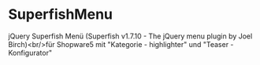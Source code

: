 # SuperfishMenu
jQuery Superfish Menü (Superfish v1.7.10 - The jQuery menu plugin by Joel Birch)&lt;br/>für Shopware5 mit "Kategorie - highlighter" und "Teaser - Konfigurator"
